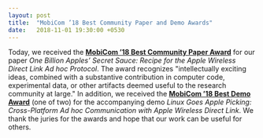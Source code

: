 ```yaml
---
layout: post
title:  "MobiCom ’18 Best Community Paper and Demo Awards"
date:   2018-11-01 19:30:00 +0530
---
```


Today, we received the [**MobiCom ’18 Best Community Paper Award**](https://sigmobile.org/mobicom/2018/keynotes.php) for our paper *One Billion Apples’ Secret Sauce: Recipe for the Apple Wireless Direct Link Ad hoc Protocol*. The award recognizes "intellectually exciting ideas, combined with a substantive contribution in computer code, experimental data, or other artifacts deemed useful to the research community at large."
In addition, we received the [**MobiCom ’18 Best Demo Award**](https://sigmobile.org/mobicom/2018/demos.php) (one of two) for the accompanying demo *Linux Goes Apple Picking: Cross-Platform Ad hoc Communication with Apple Wireless Direct Link*.
We thank the juries for the awards and hope that our work can be useful for others.
